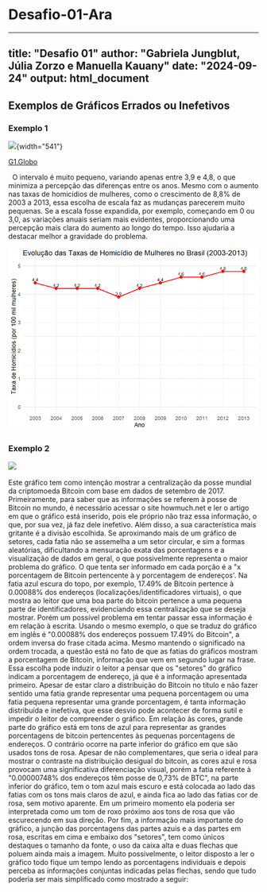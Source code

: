 # Desafio-01-Ara

---
title: "Desafio 01"
author: "Gabriela Jungblut, Júlia Zorzo e Manuella Kauany"
date: "2024-09-24"
output: html_document
---

## Exemplos de Gráficos Errados ou Inefetivos

### Exemplo 1

![](https://s2.glbimg.com/0GgPNg_c3HCj150DMgHMT9E23Xs=/s.glbimg.com/jo/g1/f/original/2015/11/09/homicidios-de-mulheres.jpg){width="541"}

[G1.Globo](https://g1.globo.com/politica/noticia/2015/11/503-dos-homicidios-de-mulheres-no-brasil-sao-cometidos-por-familiares.html)

 
O intervalo é muito pequeno, variando apenas entre 3,9 e 4,8, o que minimiza a percepção das diferenças entre os anos. Mesmo com o aumento nas taxas de homicídios de mulheres, como o crescimento de 8,8% de 2003 a 2013, essa escolha de escala faz as mudanças parecerem muito pequenas. Se a escala fosse expandida, por exemplo, começando em 0 ou 3,0, as variações anuais seriam mais evidentes, proporcionando uma percepção mais clara do aumento ao longo do tempo. Isso ajudaria a destacar melhor a gravidade do problema.

![](images/fc5afe31-f2ee-4ff8-917c-6483eb6fc131.png)

### Exemplo 2

![](https://cdn.howmuch.net/content/images/1600/voronoi-bitcoin_2-7b4d.png)

  Este gráfico tem como intenção mostrar a centralização da posse mundial da criptomoeda Bitcoin com base em dados de setembro de 2017. Primeiramente, para saber que as informações se referem à posse de Bitcoin no mundo, é necessário acessar o site howmuch.net e ler o artigo em que o gráfico está inserido, pois ele próprio não traz essa informação, o que, por sua vez, já faz dele inefetivo. 
  Além disso, a sua característica mais gritante é a divisão escolhida. Se aproximando mais de um gráfico de setores, cada fatia não se assemelha a um setor circular, e sim a formas aleatórias, dificultando a  mensuração exata das porcentagens e a visualização de dados em geral, o que possivelmente representa o maior problema do gráfico. 
  O que tenta ser informado em cada porção é a "x porcentagem de Bitcoin pertencente à y porcentagem de endereços'. Na fatia azul escura do topo, por exemplo, 17.49% de Bitcoin pertence à 0.00088% dos endereços (localizações/identificadores virtuais), o que mostra ao leitor que uma boa parte do bitcoin pertence a uma pequena parte de identificadores, evidenciando essa centralização que se deseja mostrar. Porém um possível problema em tentar passar essa informação é em relação à escrita. Usando o mesmo exemplo, o que se traduz do gráfico em inglês é "0.00088% dos endereços possuem 17.49% do Bitcoin", a ordem inversa do frase citada acima. Mesmo mantendo o significado na ordem trocada, a questão está no fato de que as fatias do gráficos mostram a porcentagem de Bitcoin, informação que vem em segundo lugar na frase. Essa escolha pode induzir o leitor a pensar que os "setores" do gráfico indicam a porcentagem de endereço, já que é a informação apresentada primeiro. Apesar de estar claro a distribuição do Bitcoin no título e não fazer sentido uma fatia grande representar uma pequena porcentagem ou uma fatia pequena representar uma grande porcentagem, é tanta informação distribuída e inefetiva, que esse desvio pode acontecer de forma sutil e impedir o leitor de compreender o gráfico.
  Em relação às cores, grande parte do gráfico está em tons de azul para representar as grandes porcentagens de bitcoin pertencentes às pequenas porcentagens de endereços. O contrário ocorre na parte inferior do gráfico em que são usados tons de rosa. Apesar de não complementares, que seria o ideal para mostrar o contraste na distribuição desigual do bitcoin, as cores azul e rosa provocam uma significativa diferenciação visual, porém a fatia referente à "0.00000748% dos endereços têm posse de 0,73% de BTC", na parte inferior do gráfico, tem o tom azul mais escuro e está colocada ao lado das fatias com os tons mais claros de azul, e ainda fica ao lado das fatias cor de rosa, sem motivo aparente. Em um primeiro momento ela poderia ser interpretada como um tom de roxo próximo aos tons de rosa que vão escurecendo em sua direção. 
  Por fim, a informação mais importante do gráfico, a junção das porcentagens das partes azuis e a das partes em rosa, escritas em cima e embaixo dos "setores", tem como únicos destaques o tamanho da fonte, o uso da caixa alta e duas flechas que poluem ainda mais a imagem. Muito possivelmente, o leitor disposto a ler o gráfico todo fique um tempo lendo as porcentagens individuais e depois perceba as informações conjuntas indicadas pelas flechas, sendo que tudo poderia ser mais simplificado como mostrado a seguir: 
  
  
  

<!-- 
Referências: https://howmuch.net/articles/bitcoin-wealth-distribution e https://getdolphins.com/blog/the-worst-graphs-of-2017/ -->



